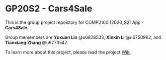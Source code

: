 # GP20S2 - Cars4Sale

This is the group project repoistory for COMP2100 (2020_S2) App - **Cars4Sale**.

Group memembers are **Yuxuan Lin** @u6828533, **Xinxin Li** @u6750982, and **Tianxiang Zhang** @u6773547.

To learn more about this project, please read the project [Wiki](https://gitlab.cecs.anu.edu.au/u6828533/comp2100_6442_s2_2020_group_project/-/wikis/home).